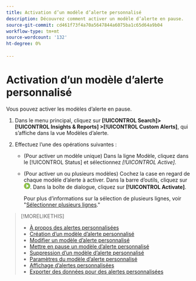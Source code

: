 ```yaml
---
title: Activation d’un modèle d’alerte personnalisé
description: Découvrez comment activer un modèle d’alerte en pause.
source-git-commit: cd461f73f4a70a5647844a6075ba1c65d64a9b04
workflow-type: tm+mt
source-wordcount: '132'
ht-degree: 0%

---
```


# Activation d’un modèle d’alerte personnalisé

Vous pouvez activer les modèles d’alerte en pause.

1. Dans le menu principal, cliquez sur **[!UICONTROL Search]> [!UICONTROL Insights & Reports] >[!UICONTROL Custom Alerts]**, qui s’affiche dans la vue Modèles d’alerte.

1. Effectuez l’une des opérations suivantes :

   * (Pour activer un modèle unique) Dans la ligne Modèle, cliquez dans le [!UICONTROL Status] et sélectionnez *[!UICONTROL Active]*.

   * (Pour activer un ou plusieurs modèles) Cochez la case en regard de chaque modèle d’alerte à activer. Dans la barre d’outils, cliquez sur ![Activer](/help/search-social-commerce/assets/activate.png "Activer"). Dans la boîte de dialogue, cliquez sur **[!UICONTROL Activate]**.

      Pour plus d’informations sur la sélection de plusieurs lignes, voir &quot;[Sélectionner plusieurs lignes](/help/search-social-commerce/common-tasks/navigation-editing-selection/multiple-rows-select.md).&quot;

>[!MORELIKETHIS]
>
>* [À propos des alertes personnalisées](alert-about.md)
>* [Création d’un modèle d’alerte personnalisé](alert-template-create.md)
>* [Modifier un modèle d’alerte personnalisé](alert-template-edit.md)
>* [Mettre en pause un modèle d’alerte personnalisé](alert-template-pause.md)
>* [Suppression d’un modèle d’alerte personnalisé](alert-template-delete.md)
>* [Paramètres du modèle d’alerte personnalisé](alert-template-settings.md)
>* [Affichage d’alertes personnalisées](alert-view.md)
>* [Exporter des données pour des alertes personnalisées](alert-export-data.md)

